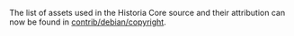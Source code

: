 The list of assets used in the Historia Core source and their attribution can now be found in [contrib/debian/copyright](../contrib/debian/copyright).
